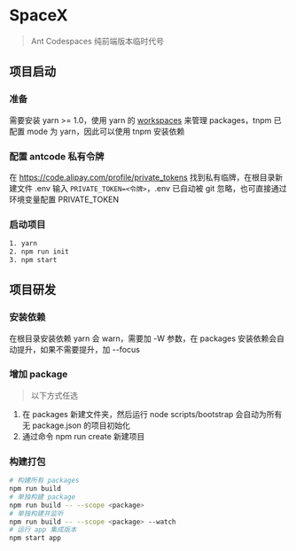 # SpaceX
> Ant Codespaces 纯前端版本临时代号


## 项目启动
### 准备
需要安装 yarn >= 1.0，使用 yarn 的 [workspaces](https://classic.yarnpkg.com/en/docs/workspaces/) 来管理 packages，tnpm 已配置 mode 为 yarn，因此可以使用 tnpm 安装依赖

### 配置 antcode 私有令牌
在 https://code.alipay.com/profile/private_tokens 找到私有临牌，在根目录新建文件 .env
输入 `PRIVATE_TOKEN=<令牌>`，.env 已自动被 git 忽略，也可直接通过环境变量配置 PRIVATE_TOKEN

### 启动项目
```bash
1. yarn
2. npm run init
3. npm start
```

## 项目研发
### 安装依赖
在根目录安装依赖 yarn 会 warn，需要加 -W 参数，在 packages 安装依赖会自动提升，如果不需要提升，加 --focus

### 增加 package
> 以下方式任选
1. 在 packages 新建文件夹，然后运行 node scripts/bootstrap 会自动为所有无 package.json 的项目初始化
2. 通过命令 npm run create <package> 新建项目

### 构建打包
```sh
# 构建所有 packages
npm run build
# 单独构建 package
npm run build -- --scope <package>
# 单独构建并监听
npm run build -- --scope <package> --watch
# 运行 app 集成版本
npm start app
```
